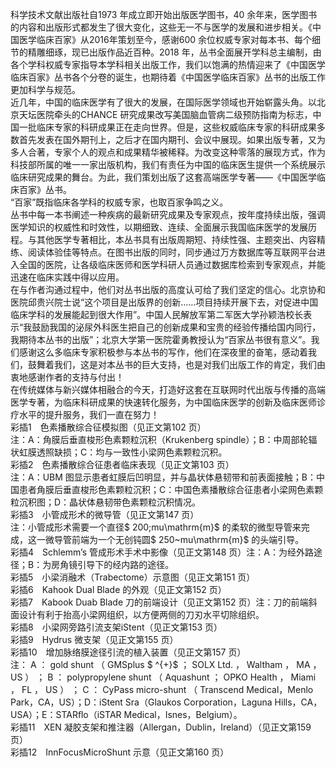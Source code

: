 科学技术文献出版社自1973 年成立即开始出版医学图书，40 余年来，医学图书的内容和出版形式都发生了很大变化，这些无一不与医学的发展和进步相关。《中国医学临床百家》从2016年策划至今，感谢600 余位权威专家对每本书、每个细节的精雕细琢，现已出版作品近百种。2018 年，丛书全面展开学科总主编制，由各个学科权威专家指导本学科相关出版工作，我们以饱满的热情迎来了《中国医学临床百家》丛书各个分卷的诞生，也期待着《中国医学临床百家》丛书的出版工作更加科学与规范。  
近几年，中国的临床医学有了很大的发展，在国际医学领域也开始崭露头角。以北京天坛医院牵头的CHANCE 研究成果改写美国脑血管病二级预防指南为标志，中国一批临床专家的科研成果正在走向世界。但是，这些权威临床专家的科研成果多数首先发表在国外期刊上，之后才在国内期刊、会议中展现。如果出版专著，又为多人合著，专家个人的观点和成果精华被稀释。为改变这种零落的展现方式，作为科技部所属的唯一一家出版机构，我们有责任为中国的临床医生提供一个系统展示临床研究成果的舞台。为此，我们策划出版了这套高端医学专著——《中国医学临床百家》丛书。  
“百家”既指临床各学科的权威专家，也取百家争鸣之义。  
丛书中每一本书阐述一种疾病的最新研究成果及专家观点，按年度持续出版，强调医学知识的权威性和时效性，以期细致、连续、全面展示我国临床医学的发展历程。与其他医学专著相比，本丛书具有出版周期短、持续性强、主题突出、内容精练、阅读体验佳等特点。在图书出版的同时，同步通过万方数据库等互联网平台进入全国的医院，让各级临床医师和医学科研人员通过数据库检索到专家观点，并能迅速在临床实践中得以应用。  
在与作者沟通过程中，他们对丛书出版的高度认可给了我们坚定的信心。北京协和医院邱贵兴院士说“这个项目是出版界的创新……项目持续开展下去，对促进中国临床学科的发展能起到很大作用”。中国人民解放军第二军医大学孙颖浩校长表示“我鼓励我国的泌尿外科医生把自己的创新成果和宝贵的经验传播给国内同行，我期待本丛书的出版”；北京大学第一医院霍勇教授认为“百家丛书很有意义”。我们感谢这么多临床专家积极参与本丛书的写作，他们在深夜里的奋笔，感动着我们，鼓舞着我们，这是对本丛书的巨大支持，也是对我们出版工作的肯定，我们由衷地感谢作者的支持与付出！  
在传统媒体与新兴媒体相融合的今天，打造好这套在互联网时代出版与传播的高端医学专著，为临床科研成果的快速转化服务，为中国临床医学的创新及临床医师诊疗水平的提升服务，我们一直在努力！  
彩插1　色素播散综合征模拟图（见正文第102 页）  
注：A：角膜后垂直梭形色素颗粒沉积（Krukenberg spindle）；B：中周部轮辐状虹膜透照缺损；C：均与一致性小梁网色素颗粒沉积。  
彩插2　色素播散综合征患者临床表现（见正文第103 页）  
注：A：UBM 图显示患者虹膜后凹明显，并与晶状体悬韧带和前表面接触；B：中国患者角膜后垂直梭形色素颗粒沉积；C：中国色素播散综合征患者小梁网色素颗粒沉积图；D：晶状体悬韧带色素颗粒沉积情况。  
彩插3　小管成形术的微导管（见正文第147 页）  
注：小管成形术需要一个直径$ 200\;mu\mathrm{m}$     的柔软的微型导管来完成，这一微导管前端为一个无创钝圆$ 250~mu\mathrm{m}$     的头端引导。  
彩插4　Schlemm’s 管成形术手术中影像（见正文第148 页）注：A：为经外路途径；B：为房角镜引导下的经内路的途径。  
彩插5　小梁消融术（Trabectome）示意图（见正文第151 页）  
彩插6　Kahook Dual Blade 的外观（见正文第152 页）  
彩插7　Kabook Duab Blade 刀的前端设计（见正文第152 页）注：刀的前端斜面设计有利于抬高小梁网组织，以方便两侧的刀刃水平切除组织。  
彩插8　小梁网旁路引流支架iStent（见正文第153 页）  
彩插9　Hydrus 微支架（见正文第155 页）  
彩插10　增加脉络膜途径引流的植入装置（见正文第157 页）  
注： A ： gold shunt （ GMSplus $ ^{+}$     ； SOLX Ltd. ， Waltham ， MA ， US ） ； B ： polypropylene  shunt （ Aquashunt ； OPKO Health ， Miami ， FL ， US ） ； C ： CyPass micro-shunt （ Transcend  Medical，Menlo Park，CA，US）；D：iStent Sra（Glaukos Corporation，Laguna Hills，CA，USA）；E：STARﬂo（iSTAR Medical，Isnes，Belgium）。  
彩插11　XEN 凝胶支架和推注器（Allergan，Dublin，Ireland）（见正文第159 页）  
彩插12　InnFocusMicroShunt 示意（见正文第160 页）  